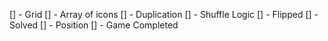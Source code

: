 [] - Grid
[] - Array of icons
[] - Duplication
[] - Shuffle Logic
[] - Flipped
[] - Solved
[] - Position
[] - Game Completed

